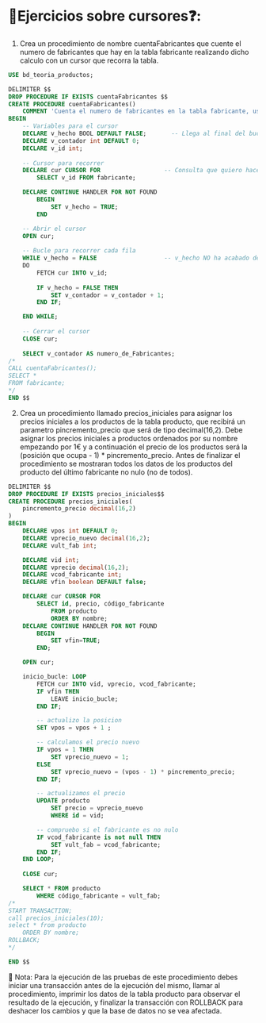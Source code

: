 # 📝Ejercicios sobre cursores❓:
1. Crea un procedimiento de nombre cuentaFabricantes que cuente el numero de fabricantes que hay en la tabla fabricante realizando dicho calculo con un cursor que recorra la tabla.
```sql 
USE bd_teoria_productos;

DELIMITER $$
DROP PROCEDURE IF EXISTS cuentaFabricantes $$
CREATE PROCEDURE cuentaFabricantes()
	COMMENT 'Cuenta el numero de fabricantes en la tabla fabricante, usando un cursor'
BEGIN
	-- Variables para el cursor
    DECLARE v_hecho BOOL DEFAULT FALSE;       -- Llega al final del bucle
    DECLARE v_contador int DEFAULT 0;
    DECLARE v_id int;
    
    -- Cursor para recorrer
    DECLARE cur CURSOR FOR                  -- Consulta que quiero hacer
        SELECT v_id FROM fabricante;

    DECLARE CONTINUE HANDLER FOR NOT FOUND 
        BEGIN
            SET v_hecho = TRUE;
        END 

    -- Abrir el cursor
    OPEN cur;
    
    -- Bucle para recorrer cada fila
    WHILE v_hecho = FALSE                   -- v_hecho NO ha acabado de recorrer las filas
    DO
    	FETCH cur INTO v_id;
        
        IF v_hecho = FALSE THEN
        	SET v_contador = v_contador + 1; 
    	END IF;

    END WHILE;
    
    -- Cerrar el cursor
    CLOSE cur;
    
    SELECT v_contador AS numero_de_Fabricantes;
/*
CALL cuentaFabricantes();
SELECT * 
FROM fabricante;
*/
END $$
```


2. Crea un procedimiento llamado precios_iniciales para asignar los precios iniciales a los productos de la tabla producto, que recibirá un parametro pincremento_precio que será de tipo decimal(16,2). Debe asignar los precios iniciales a productos ordenados por su nombre empezando por 1€ y a continuación el precio de los productos será la (posición que ocupa - 1) * pincremento_precio. Antes de finalizar el procedimiento se mostraran todos los datos de los productos del producto del último fabricante no nulo (no de todos).
```sql 
DELIMITER $$
DROP PROCEDURE IF EXISTS precios_iniciales$$
CREATE PROCEDURE precios_iniciales(
    pincremento_precio decimal(16,2)
)
BEGIN
    DECLARE vpos int DEFAULT 0;
    DECLARE vprecio_nuevo decimal(16,2);
    DECLARE vult_fab int;

    DECLARE vid int;
    DECLARE vprecio decimal(16,2);
    DECLARE vcod_fabricante int;
    DECLARE vfin boolean DEFAULT false;

    DECLARE cur CURSOR FOR
        SELECT id, precio, código_fabricante
            FROM producto
            ORDER BY nombre;
    DECLARE CONTINUE HANDLER FOR NOT FOUND
        BEGIN
            SET vfin=TRUE;
        END;

    OPEN cur;

    inicio_bucle: LOOP
        FETCH cur INTO vid, vprecio, vcod_fabricante;
        IF vfin THEN
            LEAVE inicio_bucle;
        END IF;

        -- actualizo la posicion
        SET vpos = vpos + 1 ;

        -- calculamos el precio nuevo
        IF vpos = 1 THEN
            SET vprecio_nuevo = 1;
        ELSE
            SET vprecio_nuevo = (vpos - 1) * pincremento_precio;
        END IF;

        -- actualizamos el precio
        UPDATE producto
            SET precio = vprecio_nuevo
            WHERE id = vid;

        -- compruebo si el fabricante es no nulo
        IF vcod_fabricante is not null THEN
            SET vult_fab = vcod_fabricante;
        END IF;
    END LOOP;
   
    CLOSE cur;

    SELECT * FROM producto
        WHERE código_fabricante = vult_fab;
/*
START TRANSACTION;
call precios_iniciales(10);
select * from producto
    ORDER BY nombre;
ROLLBACK;
*/

END $$
```


📝 Nota: Para la ejecución de las pruebas de este procedimiento debes iniciar una transacción antes de la ejecución del mismo, llamar al procedimiento, imprimir los datos de la tabla producto para observar el resultado de la ejecución, y finalizar la transacción con ROLLBACK para deshacer los cambios y que la base de datos no se vea afectada.